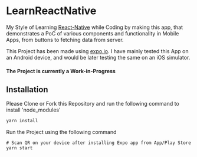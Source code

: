 # LearnReactNative

My Style of Learning [React-Native](https://reactnative.dev/) while Coding by making this app, that demonstrates a PoC of various components and functionality in Mobile Apps, from buttons to fetching data from server.

This Project has been made using [expo.io](https://expo.io/).
I have mainly tested this App on an Android device, and would be later testing the same on
an iOS simulator.

#### **__The Project is currently a Work-in-Progress__**

## Installation

Please Clone or Fork this Repository and run the following command to install 'node_modules'

```bash
yarn install 
```
Run the Project using the following command

```
# Scan QR on your device after installing Expo app from App/Play Store
yarn start
```
